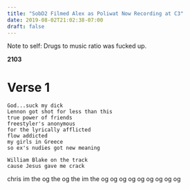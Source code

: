```yaml
---
title: "SobD2 Filmed Alex as Poliwat Now Recording at C3"
date: 2019-08-02T21:02:38-07:00
draft: false
---
```


Note to self: Drugs to music ratio was fucked up.

<!--more-->

**2103**

# Verse 1

```
God...suck my dick
Lennon got shot for less than this
true power of friends
freestyler's anonymous
for the lyrically afflicted
flow addicted
my girls in Greece
so ex's nudies got new meaning

William Blake on the track
cause Jesus gave me crack
````


chris
im the og
the og the
im the og og og og og og og og og
